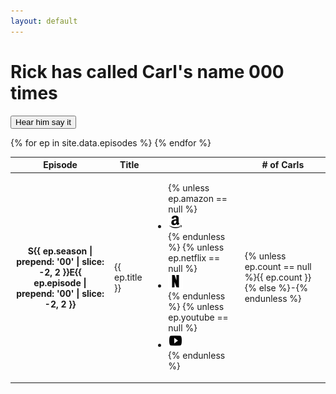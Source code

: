 ```yaml
---
layout: default
---
```


<div class='jumbotron jumbotron-fluid text-center'>
	<div class='container'>
		<h1>Rick has <noscript>called</noscript>
		<script>
			document.write(['called', 'howled', 'screeched', 'shrieked', 'squalled', 'squealed', 'yelped', 'screamed', 'bawled', 'bellowed', 'cried', 'hollered', 'roared', 'shouted', 'exclaimed'][Math.floor(Math.random() * 15)]);
		</script>
		 Carl's name <span id='odometer' class='odometer'>000
		<script>
			setTimeout(function() {
				odometer.textContent = {% assign total = 0 %}{% for ep in site.data.episodes %}{% assign total = total | plus: ep.count %}{% endfor %}{{total}};
			}, 1000);
		</script>
		</span> times</h1>
		<audio id='caaarl' src='caaarl.mp3' preload='none'>
			Your browser does not support the audio element. Perhaps you should upgrade to <a href='//google.com/chrome'>one that does</a> to enjoy the sound of Caaarl.
		</audio>
		<p class='hidden-print'><button class='btn btn-outline-primary btn-lg' onclick='document.getElementById("caaarl").play()'>Hear him say it</button></p>
	</div>
</div>
<div class='container'>
	<div id='chart'></div>
	<div class='table-responsive'>
		<table class='table table-striped'>
			<thead>
				<tr>
					<th>Episode</th>
					<th>Title</th>
					<th class='hidden-print'></th>
					<th># of Carls</th>
				</tr>
			</thead>
			<tbody>
				{% for ep in site.data.episodes %}
				<tr>
					<th scope='row' class='align-middle'>S{{ ep.season | prepend: '00' | slice: -2, 2 }}E{{ ep.episode | prepend: '00' | slice: -2, 2 }}</th>
					<td class='align-middle'>{{ ep.title }}</td>
					<td class='align-middle float-right hidden-print'>
						<ul class='list-inline mb-0'>
							{% unless ep.amazon == null %}<li class='list-inline-item'><a href='https://amzn.com/{{ ep.amazon }}' target='_blank' title='Watch on Amazon Instant'><img class='social' src='/images/amazon.svg' width='24px' height='24px' alt='Watch on Amazon Instant'></a></li>{% endunless %}
							{% unless ep.netflix == null %}<li class='list-inline-item'><a href='https://netflix.com/watch/{{ ep.netflix }}' target='_blank' title='Watch on Netflix'><img class='social' src='/images/netflix.svg' width='24px' height='24px' alt='Watch on Netflix'></a></li>{% endunless %}
							{% unless ep.youtube == null %}<li class='list-inline-item'><a href='https://youtu.be/{{ ep.youtube }}' target='_blank' title='Watch on YouTube'><img class='social' src='/images/youtube-play.svg' width='24px' height='24px' alt='Watch on YouTube'></a></li>{% endunless %}
						</ul>
					</td>
					<td class='align-middle'>{% unless ep.count == null %}{{ ep.count }}{% else %}-{% endunless %}</td>
				</tr>
				{% endfor %}
			</tbody>
		</table>
	</div>
</div>